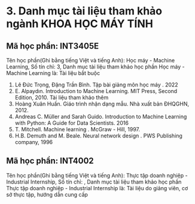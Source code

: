 # 3. Danh mục tài liệu tham khảo ngành KHOA HỌC MÁY TÍNH
## Mã học phần: INT3405E
Tên học phần(Ghi bằng tiếng Việt và tiếng Anh): Học máy - Machine Learning, Số tín chỉ: 3, Danh mục tài liệu tham khảo học phần Học máy - Machine Learning là:
Tài liệu bắt buộc
1. Lê Đức Trọng, Đặng Trần Bình. Tập bài giảng môn học máy . 2022
2. E. Alpaydın. Introduction to Machine Learning. MIT Press, Second Edition, 2010.
Tài liệu tham khảo thêm
1. Hoàng Xuân Huấn. Giáo trình nhận dạng mẫu. Nhà xuất bản ĐHQGHN, 2012.
2. Andreas C. Müller and Sarah Guido. Introduction to Machine Learning with Python: A Guide for Data Scientists. 2016
3. T. Mitchell. Machine learning . McGraw - Hill, 1997.
4. H.B. Demuth and M. Beale. Neural network design . PWS Publishing company, 1996
## Mã học phần: INT4002
Tên học phần(Ghi bằng tiếng Việt và tiếng Anh): Thực tập doanh nghiệp - Industrial Internship, Số tín chỉ: , Danh mục tài liệu tham khảo học phần Thực tập doanh nghiệp - Industrial Internship là:
Tài liệu do giảng viên, cơ sở thực tập, hướng dẫn cung cấp

